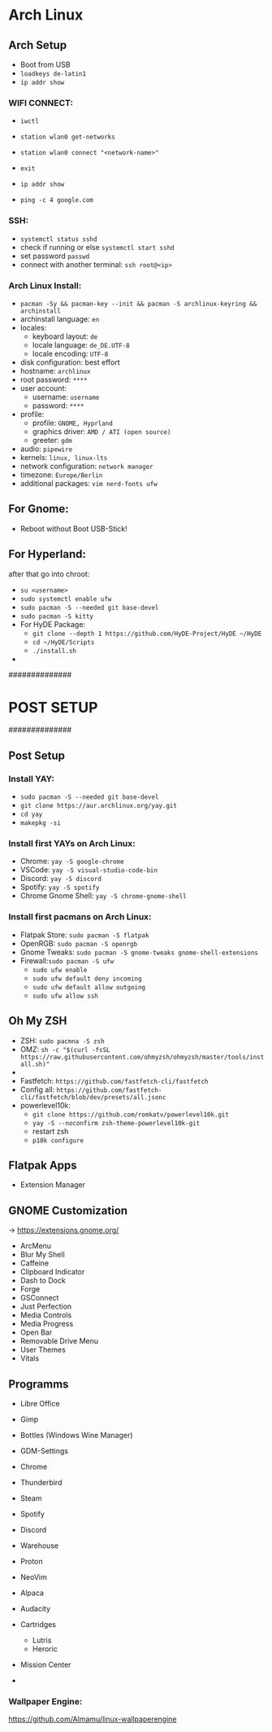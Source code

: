 # Arch Linux
## Arch Setup
- Boot from USB
- `loadkeys de-latin1`
- `ip addr show`

### WIFI CONNECT:
- `iwctl`
- `station wlan0 get-networks`
- `station wlan0 connect "<network-name>"`
- `exit`

- `ip addr show`
- `ping -c 4 google.com`

### SSH:
- `systemctl status sshd`
- check if running or else `systemctl start sshd`
- set password `passwd`
- connect with another terminal: `ssh root@<ip>`

### Arch Linux Install:
- `pacman -Sy && pacman-key --init && pacman -S archlinux-keyring && archinstall`
- archinstall language: `en`
- locales:
   - keyboard layout: `de`
   - locale language: `de_DE.UTF-8`
   - locale encoding: `UTF-8`
- disk configuration: best effort
- hostname: `archlinux`
- root password: `****`
- user account:
   - username: `username`
   - password: `****`
- profile:
   - profile: `GNOME, Hyprland`
   - graphics driver: `AMD / ATI (open source)`
   - greeter: `gdm`
- audio: `pipewire`
- kernels: `linux, linux-lts`
- network configuration: `network manager`
- timezone: `Europe/Berlin`
- additional packages: `vim nerd-fonts ufw`

## For Gnome:
- Reboot without Boot USB-Stick!

## For Hyperland:
after that go into chroot:
- `su <username>`
- `sudo systemctl enable ufw`
- `sudo pacman -S --needed git base-devel`
- `sudo pacman -S kitty`
- For HyDE Package:
    - `git clone --depth 1 https://github.com/HyDE-Project/HyDE ~/HyDE`
    - `cd ~/HyDE/Scripts`
    - `./install.sh`
- 

##############
# POST SETUP #
##############

## Post Setup
### Install YAY:
- `sudo pacman -S --needed git base-devel`
- `git clone https://aur.archlinux.org/yay.git`
- `cd yay`
- `makepkg -si`

### Install first YAYs on Arch Linux:
- Chrome: `yay -S google-chrome`
- VSCode: `yay -S visual-studio-code-bin`
- Discord: `yay -S discord`
- Spotify: `yay -S spotify`
- Chrome Gnome Shell: `yay -S chrome-gnome-shell`

### Install first pacmans on Arch Linux:
- Flatpak Store: `sudo pacman -S flatpak`
- OpenRGB: `sudo pacman -S openrgb`
- Gnome Tweaks: `sudo pacman -S gnome-tweaks gnome-shell-extensions`
- Firewall:`sudo pacman -S ufw`
    - `sudo ufw enable`
    - `sudo ufw default deny incoming`
    - `sudo ufw default allow outgoing`
    - `sudo ufw allow ssh`
    
## Oh My ZSH
- ZSH: `sudo pacmna -S zsh`
- OMZ: `sh -c "$(curl -fsSL https://raw.githubusercontent.com/ohmyzsh/ohmyzsh/master/tools/install.sh)"`
- 
- Fastfetch: `https://github.com/fastfetch-cli/fastfetch `
- Config all: `https://github.com/fastfetch-cli/fastfetch/blob/dev/presets/all.jsonc `
- powerlevel10k:
  - `git clone https://github.com/romkatv/powerlevel10k.git`
  - `yay -S --noconfirm zsh-theme-powerlevel10k-git`
  - restart zsh
  - `p10k configure`

## Flatpak Apps
- Extension Manager

## GNOME Customization
-> https://extensions.gnome.org/
- ArcMenu
- Blur My Shell
- Caffeine
- Clipboard Indicator
- Dash to Dock
- Forge
- GSConnect
- Just Perfection
- Media Controls
- Media Progress
- Open Bar
- Removable Drive Menu
- User Themes
- Vitals

## Programms
- Libre Office
- Gimp
- Bottles (Windows Wine Manager)
- GDM-Settings
- Chrome
- Thunderbird
- Steam
- Spotify
- Discord
- Warehouse
- Proton
- NeoVim

- Alpaca
- Audacity
- Cartridges
  - Lutris
  - Heroric
- Mission Center
- 

### Wallpaper Engine:
https://github.com/Almamu/linux-wallpaperengine
